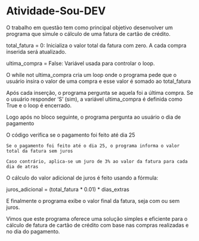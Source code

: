 # Atividade-Sou-DEV
O trabalho em questão tem como principal objetivo desenvolver um programa que simule o cálculo de uma fatura de cartão de crédito.

total_fatura = 0: Inicializa o valor total da fatura com zero. A cada compra inserida será atualizado.

ultima_compra = False: Variável usada para controlar o loop.

O while not ultima_compra cria um loop onde o programa pede que o usuário insira o valor de uma compra e esse valor é somado ao total_fatura

Após cada inserção, o programa pergunta se aquela foi a última compra. Se o usuário responder ‘S’ (sim), a variável  ultima_compra é definida como True e o loop é encerrado.

Logo após no bloco seguinte, o programa pergunta ao usuário o dia de pagamento

O código verifica se o pagamento foi feito até dia 25

    Se o pagamento foi feito até o dia 25, o programa informa o valor total da fatura sem juros
    
    Caso contrário, aplica-se um juro de 3% ao valor da fatura para cada dia de atras 
    
O cálculo do valor adicional de juros é feito usando a fórmula:

juros_adicional  = (total_fatura * 0.01) *  dias_extras

E finalmente o programa exibe o valor  final da fatura, seja com ou sem juros.

Vimos que este programa oferece uma solução simples e eficiente para o cálculo de fatura de cartão de crédito com base nas compras realizadas e no dia do pagamento.

